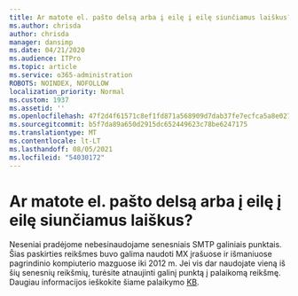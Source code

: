 ```yaml
---
title: Ar matote el. pašto delsą arba į eilę į eilę siunčiamus laiškus?
ms.author: chrisda
author: chrisda
manager: dansimp
ms.date: 04/21/2020
ms.audience: ITPro
ms.topic: article
ms.service: o365-administration
ROBOTS: NOINDEX, NOFOLLOW
localization_priority: Normal
ms.custom: 1937
ms.assetid: ''
ms.openlocfilehash: 47f2d4f61571c8ef1fd871a568909d7dab37fe7ecfca5a8e02728e12b759ae40
ms.sourcegitcommit: b5f7da89a650d2915dc652449623c78be6247175
ms.translationtype: MT
ms.contentlocale: lt-LT
ms.lasthandoff: 08/05/2021
ms.locfileid: "54030172"
---
```

# <a name="are-you-seeing-email-delays-or-queued-mail"></a>Ar matote el. pašto delsą arba į eilę į eilę siunčiamus laiškus?

Neseniai pradėjome nebesinaudojame senesniais SMTP galiniais punktais. Šias paskirties reikšmes buvo galima naudoti MX įrašuose ir išmaniuose pagrindinio kompiuterio mazguose iki 2012 m. Jei vis dar naudojate vieną iš šių senesnių reikšmių, turėsite atnaujinti galinį punktą į palaikomą reikšmę. Daugiau informacijos ieškokite šiame palaikymo [KB](https://support.microsoft.com/help/4057301/attr35-response-code-when-mail-is-sent-to-eop-exo).
